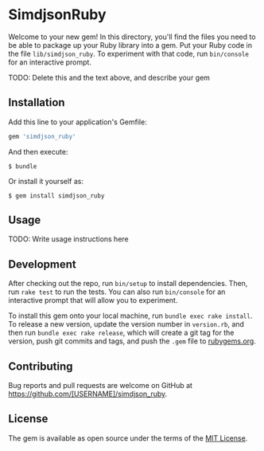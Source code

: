 # SimdjsonRuby

Welcome to your new gem! In this directory, you'll find the files you need to be able to package up your Ruby library into a gem. Put your Ruby code in the file `lib/simdjson_ruby`. To experiment with that code, run `bin/console` for an interactive prompt.

TODO: Delete this and the text above, and describe your gem

## Installation

Add this line to your application's Gemfile:

```ruby
gem 'simdjson_ruby'
```

And then execute:

    $ bundle

Or install it yourself as:

    $ gem install simdjson_ruby

## Usage

TODO: Write usage instructions here

## Development

After checking out the repo, run `bin/setup` to install dependencies. Then, run `rake test` to run the tests. You can also run `bin/console` for an interactive prompt that will allow you to experiment.

To install this gem onto your local machine, run `bundle exec rake install`. To release a new version, update the version number in `version.rb`, and then run `bundle exec rake release`, which will create a git tag for the version, push git commits and tags, and push the `.gem` file to [rubygems.org](https://rubygems.org).

## Contributing

Bug reports and pull requests are welcome on GitHub at https://github.com/[USERNAME]/simdjson_ruby.

## License

The gem is available as open source under the terms of the [MIT License](https://opensource.org/licenses/MIT).

